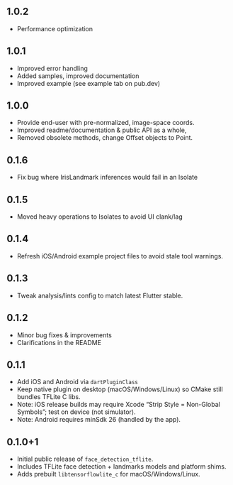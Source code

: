 ## 1.0.2
-  Performance optimization

## 1.0.1
-  Improved error handling 
-  Added samples, improved documentation 
-  Improved example (see example tab on pub.dev)

## 1.0.0
-  Provide end-user with pre-normalized, image-space coords. 
-  Improved readme/documentation & public API as a whole,
-  Removed obsolete methods, change Offset objects to Point.

## 0.1.6
-  Fix bug where IrisLandmark inferences would fail in an Isolate

## 0.1.5
-  Moved heavy operations to Isolates to avoid UI clank/lag

## 0.1.4
-  Refresh iOS/Android example project files to avoid stale tool warnings.

## 0.1.3
- Tweak analysis/lints config to match latest Flutter stable.

## 0.1.2
- Minor bug fixes & improvements
- Clarifications in the README

## 0.1.1
- Add iOS and Android via `dartPluginClass`
- Keep native plugin on desktop (macOS/Windows/Linux) so CMake still bundles TFLite C libs.
- Note: iOS release builds may require Xcode “Strip Style = Non-Global Symbols”; test on device (not simulator).
- Note: Android requires minSdk 26 (handled by the app).

## 0.1.0+1
- Initial public release of `face_detection_tflite`.
- Includes TFLite face detection + landmarks models and platform shims.
- Adds prebuilt `libtensorflowlite_c` for macOS/Windows/Linux.
